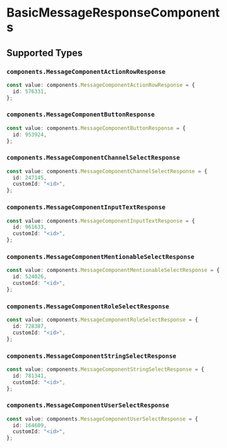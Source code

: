 # BasicMessageResponseComponents


## Supported Types

### `components.MessageComponentActionRowResponse`

```typescript
const value: components.MessageComponentActionRowResponse = {
  id: 576331,
};
```

### `components.MessageComponentButtonResponse`

```typescript
const value: components.MessageComponentButtonResponse = {
  id: 953924,
};
```

### `components.MessageComponentChannelSelectResponse`

```typescript
const value: components.MessageComponentChannelSelectResponse = {
  id: 247145,
  customId: "<id>",
};
```

### `components.MessageComponentInputTextResponse`

```typescript
const value: components.MessageComponentInputTextResponse = {
  id: 961633,
  customId: "<id>",
};
```

### `components.MessageComponentMentionableSelectResponse`

```typescript
const value: components.MessageComponentMentionableSelectResponse = {
  id: 524026,
  customId: "<id>",
};
```

### `components.MessageComponentRoleSelectResponse`

```typescript
const value: components.MessageComponentRoleSelectResponse = {
  id: 728387,
  customId: "<id>",
};
```

### `components.MessageComponentStringSelectResponse`

```typescript
const value: components.MessageComponentStringSelectResponse = {
  id: 781341,
  customId: "<id>",
};
```

### `components.MessageComponentUserSelectResponse`

```typescript
const value: components.MessageComponentUserSelectResponse = {
  id: 164609,
  customId: "<id>",
};
```

